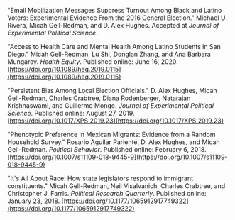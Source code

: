
"Email Mobilization Messages Suppress Turnout Among Black and Latino
Voters: Experimental Evidence From the 2016 General Election." Michael
U. Rivera, Micah Gell-Redman, and D. Alex Hughes. Accepted at *Journal
of Experimental Political Science*.

"Access to Health Care and Mental Health Among Latino Students in San
Diego." Micah Gell-Redman, Lu Shi, Donglan Zhang, and Ana Barbara
Mungaray. *Health Equity*. Published online: June 16, 2020.
[https://doi.org/10.1089/heq.2019.0115](https://doi.org/10.1089/heq.2019.0115)

"Persistent Bias Among Local Election Officials." D. Alex Hughes,
Micah Gell-Redman, Charles Crabtree, Diana Rodenberger, Natarajan
Krishnaswami, and Guillermo Monge. *Journal of Experimental Political
Science*. Published online: August 27, 2019. 
[https://doi.org/10.1017/XPS.2019.23](https://doi.org/10.1017/XPS.2019.23)

"Phenotypic Preference in Mexican Migrants: Evidence from a Random
Household Survey." Rosario Aguilar Pariente, D. Alex Hughes, and Micah
Gell-Redman. *Political Behavior*. Published online: February
6, 2018.
[https://doi.org/10.1007/s11109-018-9445-9](https://doi.org/10.1007/s11109-018-9445-9) 

"It's All About Race: How state legislators respond to immigrant constituents." Micah Gell-Redman, Neil Visalvanich, Charles Crabtree, and Christopher J. Farris. *Political       Research Quarterly*. Published online: January 23, 2018.
[https://doi.org/10.1177/1065912917749322](https://doi.org/10.1177/1065912917749322) 
